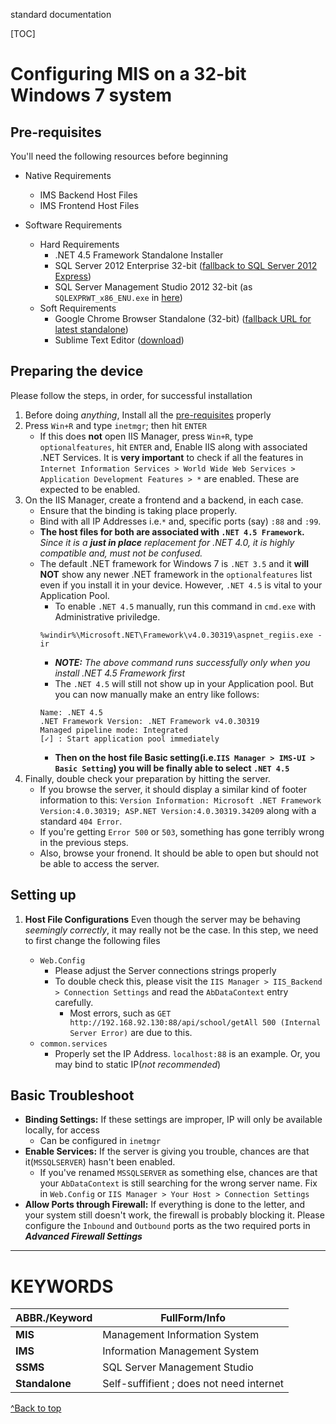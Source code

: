 standard documentation<a name="#top"></a>

[TOC]

# Configuring MIS on a 32-bit Windows 7 system

## Pre-requisites
You'll need the following resources before beginning

* Native Requirements
    * IMS Backend Host Files
    * IMS Frontend Host Files

* Software Requirements
    * Hard Requirements
        * .NET 4.5 Framework Standalone Installer
        * SQL Server 2012 Enterprise 32-bit ([fallback to SQL Server 2012 Express](https://www.microsoft.com/en-us/download/details.aspx?id=35579&751be11f-ede8-5a0c-058c-2ee190a24fa6=True))
        * SQL Server Management Studio 2012 32-bit (as `SQLEXPRWT_x86_ENU.exe` in [here](https://www.microsoft.com/en-us/download/details.aspx?id=35579&751be11f-ede8-5a0c-058c-2ee190a24fa6=True))
    * Soft Requirements
        * Google Chrome Browser Standalone (32-bit) ([fallback URL for latest standalone](https://www.google.com/chrome/browser/desktop/index.html?system=true&standalone=1))
        * Sublime Text Editor ([download](https://www.sublimetext.com/3))


## Preparing the device
Please follow the steps, in order, for successful installation

1. Before doing _anything_, Install all the [pre-requisites](#pre-requisites) properly
1. Press `Win+R` and type `inetmgr`; then hit `ENTER`
    * If this does __not__ open IIS Manager, press `Win+R`, type `optionalfeatures`, hit `ENTER` and, Enable IIS along with associated .NET Services. It is __very important__ to check if all the features in `Internet Information Services > World Wide Web Services > Application Development Features > *` are enabled. These are expected to be enabled.
1. On the IIS Manager, create a frontend and a backend, in each case.
    * Ensure that the binding is taking place properly.
     * Bind with all IP Addresses i.e.`*` and, specific ports (say) `:88` and `:99`.
     * __The host files for both are associated with `.NET 4.5 Framework`.__ _Since it is a_ ___just in place___ _replacement for .NET 4.0, it is highly compatible and, must not be confused._
     * The default .NET framework for Windows 7 is `.NET 3.5` and it __will NOT__ show any newer .NET framework in the `optionalfeatures` list even if you install it in your device. However, `.NET 4.5` is vital to your Application Pool.
        * To enable `.NET 4.5` manually, run this command in `cmd.exe` with Administrative priviledge.
        ```
        %windir%\Microsoft.NET\Framework\v4.0.30319\aspnet_regiis.exe -ir
        ```
        * ___NOTE:___ _The above command runs successfully only when you install .NET 4.5 Framework first_
        * The `.NET 4.5` will still not show up in your Application pool. But you can now manually make an entry like follows:
        ```
        Name: .NET 4.5
        .NET Framework Version: .NET Framework v4.0.30319
        Managed pipeline mode: Integrated
        [✓] : Start application pool immediately
        ```
        * __Then on the host file Basic setting(i.e.`IIS Manager > IMS-UI > Basic Setting`) you will be finally able to select `.NET 4.5`__
4. Finally, double check your preparation by hitting the server.
    * If you browse the server, it should display a similar kind of footer information to this: `Version Information: Microsoft .NET Framework Version:4.0.30319; ASP.NET Version:4.0.30319.34209` along with a standard `404 Error`.
    * If you're getting `Error 500` or `503`, something has gone terribly wrong in the previous steps.
    * Also, browse your fronend. It should be able to open but should not be able to access the server.

## Setting up

1. __Host File Configurations__
Even though the server may be behaving _seemingly correctly_, it may really not be the case. In this step, we need to first change the following files

    * `Web.Config`
        * Please adjust the Server connections strings properly
        * To double check this, please visit the `IIS Manager > IIS_Backend > Connection Settings` and read the `AbDataContext` entry carefully.
            * Most errors, such as `GET http://192.168.92.130:88/api/school/getAll 500 (Internal Server Error)` are due to this.
    * `common.services`
        * Properly set the IP Address. `localhost:88` is an example. Or, you may bind to static IP(_not recommended_)

## Basic Troubleshoot
* __Binding Settings:__ If these settings are improper, IP will only be available locally, for access
    * Can be configured in `inetmgr`
* __Enable Services:__ If the server is giving you trouble, chances are that it(`MSSQLSERVER`) hasn't been enabled. 
    * If you've renamed `MSSQLSERVER` as something else, chances are that your `AbDataContext` is still searching for the wrong server name. Fix in `Web.Config` or `IIS Manager > Your Host > Connection Settings`
* __Allow Ports through Firewall:__ If everything is done to the letter, and your system still doesn't work, the firewall is probably blocking it. Please configure the `Inbound` and `Outbound` ports as the two required ports in ___Advanced Firewall Settings___


---

# KEYWORDS
|ABBR./Keyword|FullForm/Info|
|---|---
|__MIS__|Management Information System
|__IMS__|Information Management System
|__SSMS__|SQL Server Management Studio
|__Standalone__|Self-suffifient ; does not need internet

[^Back to top](#top)
